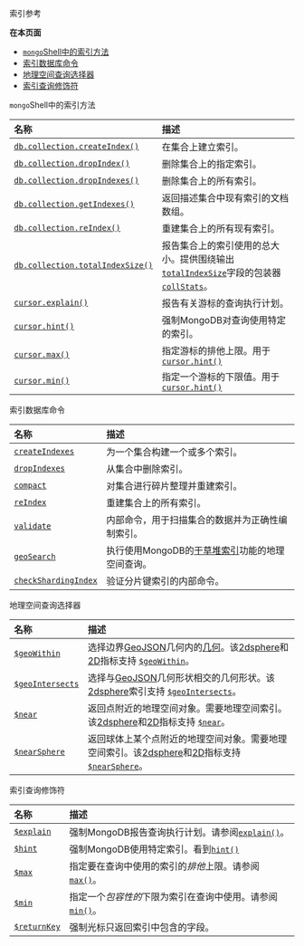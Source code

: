 索引参考

**在本页面**

- [`mongo`Shell中的索引方法](方法)
- [索引数据库命令](命令)
- [地理空间查询选择器](选择器)
- [索引查询修饰符](修饰符)

 <span id="方法">`mongo`Shell中的索引方法</span>

| 名称                                                         | 描述                                                         |
| :----------------------------------------------------------- | :----------------------------------------------------------- |
| [`db.collection.createIndex()`](https://docs.mongodb.com/manual/reference/method/db.collection.createIndex/db.collection.createIndex) | 在集合上建立索引。                                           |
| [`db.collection.dropIndex()`](https://docs.mongodb.com/manual/reference/method/db.collection.dropIndex/db.collection.dropIndex) | 删除集合上的指定索引。                                       |
| [`db.collection.dropIndexes()`](https://docs.mongodb.com/manual/reference/method/db.collection.dropIndexes/db.collection.dropIndexes) | 删除集合上的所有索引。                                       |
| [`db.collection.getIndexes()`](https://docs.mongodb.com/manual/reference/method/db.collection.getIndexes/db.collection.getIndexes) | 返回描述集合中现有索引的文档数组。                           |
| [`db.collection.reIndex()`](https://docs.mongodb.com/manual/reference/method/db.collection.reIndex/db.collection.reIndex) | 重建集合上的所有现有索引。                                   |
| [`db.collection.totalIndexSize()`](https://docs.mongodb.com/manual/reference/method/db.collection.totalIndexSize/db.collection.totalIndexSize) | 报告集合上的索引使用的总大小。提供围绕输出[`totalIndexSize`](https://docs.mongodb.com/manual/reference/command/collStats/collStats.totalIndexSize)字段的包装器[`collStats`](https://docs.mongodb.com/manual/reference/command/collStats/dbcmd.collStats)。 |
| [`cursor.explain()`](https://docs.mongodb.com/manual/reference/method/cursor.explain/cursor.explain) | 报告有关游标的查询执行计划。                                 |
| [`cursor.hint()`](https://docs.mongodb.com/manual/reference/method/cursor.hint/cursor.hint) | 强制MongoDB对查询使用特定的索引。                            |
| [`cursor.max()`](https://docs.mongodb.com/manual/reference/method/cursor.max/cursor.max) | 指定游标的排他上限。用于[`cursor.hint()`](https://docs.mongodb.com/manual/reference/method/cursor.hint/cursor.hint) |
| [`cursor.min()`](https://docs.mongodb.com/manual/reference/method/cursor.min/cursor.min) | 指定一个游标的下限值。用于[`cursor.hint()`](https://docs.mongodb.com/manual/reference/method/cursor.hint/cursor.hint) |

 <span id="命令">索引数据库命令</span>

| 名称                                                         | 描述                                                         |
| :----------------------------------------------------------- | :----------------------------------------------------------- |
| [`createIndexes`](https://docs.mongodb.com/manual/reference/command/createIndexes/dbcmd.createIndexes) | 为一个集合构建一个或多个索引。                               |
| [`dropIndexes`](https://docs.mongodb.com/manual/reference/command/dropIndexes/dbcmd.dropIndexes) | 从集合中删除索引。                                           |
| [`compact`](https://docs.mongodb.com/manual/reference/command/compact/dbcmd.compact) | 对集合进行碎片整理并重建索引。                               |
| [`reIndex`](https://docs.mongodb.com/manual/reference/command/reIndex/dbcmd.reIndex) | 重建集合上的所有索引。                                       |
| [`validate`](https://docs.mongodb.com/manual/reference/command/validate/dbcmd.validate) | 内部命令，用于扫描集合的数据并为正确性编制索引。             |
| [`geoSearch`](https://docs.mongodb.com/manual/reference/command/geoSearch/dbcmd.geoSearch) | 执行使用MongoDB的[干草堆索引](https://docs.mongodb.com/manual/reference/glossary/term-haystack-index)功能的地理空间查询。 |
| [`checkShardingIndex`](https://docs.mongodb.com/manual/reference/command/checkShardingIndex/dbcmd.checkShardingIndex) | 验证分片键索引的内部命令。                                   |

 <span id="选择器">地理空间查询选择器</span>

| 名称                                                         | 描述                                                         |
| :----------------------------------------------------------- | :----------------------------------------------------------- |
| [`$geoWithin`](https://docs.mongodb.com/manual/reference/operator/query/geoWithin/op._S_geoWithin) | 选择边界[GeoJSON](https://docs.mongodb.com/manual/reference/geojson/geospatial-indexes-store-geojson)几何内的[几何](https://docs.mongodb.com/manual/reference/geojson/geospatial-indexes-store-geojson)。该[2dsphere](https://docs.mongodb.com/manual/core/2dsphere/)和[2D](https://docs.mongodb.com/manual/core/2d/)指标支持 [`$geoWithin`](https://docs.mongodb.com/manual/reference/operator/query/geoWithin/op._S_geoWithin)。 |
| [`$geoIntersects`](https://docs.mongodb.com/manual/reference/operator/query/geoIntersects/op._S_geoIntersects) | 选择与[GeoJSON](https://docs.mongodb.com/manual/reference/glossary/term-geojson)几何形状相交的几何形状。该[2dsphere](https://docs.mongodb.com/manual/core/2dsphere/)索引支持 [`$geoIntersects`](https://docs.mongodb.com/manual/reference/operator/query/geoIntersects/op._S_geoIntersects)。 |
| [`$near`](https://docs.mongodb.com/manual/reference/operator/query/near/op._S_near) | 返回点附近的地理空间对象。需要地理空间索引。该[2dsphere](https://docs.mongodb.com/manual/core/2dsphere/)和[2D](https://docs.mongodb.com/manual/core/2d/)指标支持 [`$near`](https://docs.mongodb.com/manual/reference/operator/query/near/op._S_near)。 |
| [`$nearSphere`](https://docs.mongodb.com/manual/reference/operator/query/nearSphere/op._S_nearSphere) | 返回球体上某个点附近的地理空间对象。需要地理空间索引。该[2dsphere](https://docs.mongodb.com/manual/core/2dsphere/)和[2D](https://docs.mongodb.com/manual/core/2d/)指标支持 [`$nearSphere`](https://docs.mongodb.com/manual/reference/operator/query/nearSphere/op._S_nearSphere)。 |

 <span id="修饰符">索引查询修饰符</span>

| 名称                                                         | 描述                                                         |
| :----------------------------------------------------------- | :----------------------------------------------------------- |
| [`$explain`](https://docs.mongodb.com/manual/reference/operator/meta/explain/metaOp._S_explain) | 强制MongoDB报告查询执行计划。请参阅[`explain()`](https://docs.mongodb.com/manual/reference/method/cursor.explain/cursor.explain)。 |
| [`$hint`](https://docs.mongodb.com/manual/reference/operator/meta/hint/metaOp._S_hint) | 强制MongoDB使用特定索引。看到[`hint()`](https://docs.mongodb.com/manual/reference/method/cursor.hint/cursor.hint) |
| [`$max`](https://docs.mongodb.com/manual/reference/operator/meta/max/metaOp._S_max) | 指定要在查询中使用的索引的*排他*上限。请参阅[`max()`](https://docs.mongodb.com/manual/reference/method/cursor.max/cursor.max)。 |
| [`$min`](https://docs.mongodb.com/manual/reference/operator/meta/min/metaOp._S_min) | 指定一个*包容性的*下限为索引在查询中使用。请参阅[`min()`](https://docs.mongodb.com/manual/reference/method/cursor.min/cursor.min)。 |
| [`$returnKey`](https://docs.mongodb.com/manual/reference/operator/meta/returnKey/metaOp._S_returnKey) | 强制光标只返回索引中包含的字段。                             |

